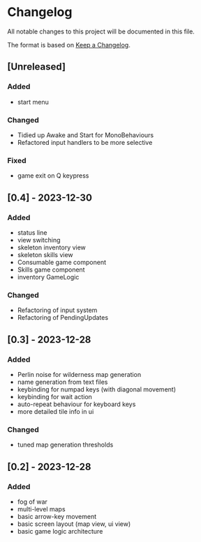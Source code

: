 # Changelog

All notable changes to this project will be documented in this file.

The format is based on [Keep a Changelog](https://keepachangelog.com/en/1.0.0/).


## [Unreleased]
### Added
- start menu

### Changed
- Tidied up Awake and Start for MonoBehaviours
- Refactored input handlers to be more selective

### Fixed
- game exit on Q keypress


## [0.4] - 2023-12-30
### Added
- status line
- view switching
- skeleton inventory view
- skeleton skills view
- Consumable game component
- Skills game component
- inventory GameLogic


### Changed
- Refactoring of input system
- Refactoring of PendingUpdates


## [0.3] - 2023-12-28
### Added
- Perlin noise for wilderness map generation
- name generation from text files
- keybinding for numpad keys (with diagonal movement)
- keybinding for wait action
- auto-repeat behaviour for keyboard keys
- more detailed tile info in ui

### Changed
- tuned map generation thresholds


## [0.2] - 2023-12-28
### Added
- fog of war
- multi-level maps
- basic arrow-key movement
- basic screen layout (map view, ui view)
- basic game logic architecture
